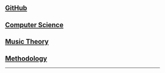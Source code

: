 
## [GitHub](https://github.com/mengxianbin)

## [Computer Science](https://mengxianbin.github.io/cs-notes/content)

## [Music Theory](https://mengxianbin.github.io/mu-notes/content)

## [Methodology](https://mengxianbin.github.io/me-notes/content)

---
